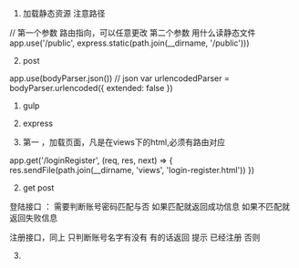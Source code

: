 1. 加载静态资源  注意路径

// 第一个参数 路由指向，可以任意更改  第二个参数  用什么读静态文件
app.use('/public', express.static(path.join(__dirname, '/public')))

2. post  

app.use(bodyParser.json()) // json
var urlencodedParser = bodyParser.urlencoded({ extended: false })




1. gulp

2. express


1. 第一 ，加载页面，凡是在views下的html,必须有路由对应

  app.get('/loginRegister', (req, res, next) => {
    res.sendFile(path.join(__dirname, 'views', 'login-register.html'))
  })

2. get post

  登陆接口 ： 需要判断账号密码匹配与否 如果匹配就返回成功信息 如果不匹配就返回失败信息


  注册接口，同上  只判断账号名字有没有 有的话返回 提示 已经注册  否则 

3.   



